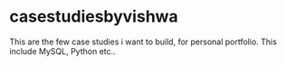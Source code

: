 # casestudiesbyvishwa
This are the few case studies i want to build, for personal portfolio. This include MySQL, Python etc..
